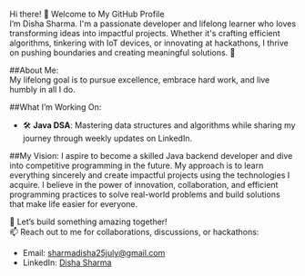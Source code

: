 
Hi there! 👋 Welcome to My GitHub Profile  
I’m Disha Sharma.
I'm a passionate developer and lifelong learner who loves transforming ideas into impactful projects. Whether it's crafting efficient algorithms, tinkering with IoT devices, or innovating at hackathons, I thrive on pushing boundaries and creating meaningful solutions. 🚀  

##About Me:  
My lifelong goal is to pursue excellence, embrace hard work, and live humbly in all I do. 

##What I’m Working On: 
- 🛠 **Java DSA**: Mastering data structures and algorithms while sharing my journey through weekly updates on LinkedIn.  

##My Vision: 
I aspire to become a skilled Java backend developer and dive into competitive programming in the future. My approach is to learn everything sincerely and create impactful projects using the technologies I acquire. I believe in the power of innovation, collaboration, and efficient programming practices to solve real-world problems and build solutions that make life easier for everyone.  

🌱 Let’s build something amazing together!  
📫 Reach out to me for collaborations, discussions, or hackathons:  
- Email: sharmadisha25july@gmail.com  
- LinkedIn: [Disha Sharma](https://www.linkedin.com/in/disha-sharma-25072005d)  

